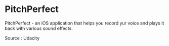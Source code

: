 # PitchPerfect

PitchPerfect - an iOS application that helps you record yur voice and plays it back with various sound effects.

Source : Udacity
